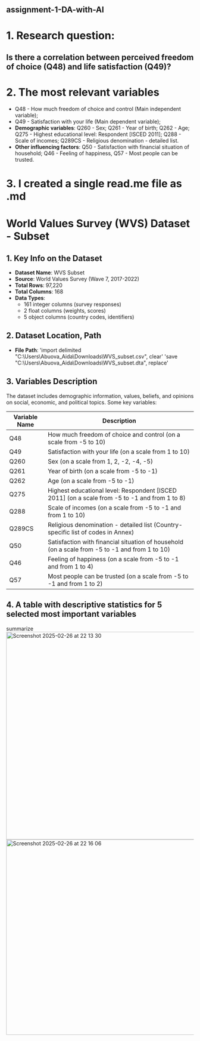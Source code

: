 ## assignment-1-DA-with-AI
# 1. Research question: 
## Is there a correlation between perceived freedom of choice (Q48) and life satisfaction (Q49)?

# 2. The most relevant variables
- Q48 - How much freedom of choice and control (Main independent variable);
- Q49 - Satisfaction with your life (Main dependent variable);
- **Demographic variables**: Q260 - Sex; Q261 - Year of birth; Q262 -  Age; Q275 - Highest educational level: Respondent [ISCED 2011]; Q288 - Scale of incomes; Q289CS - Religious denomination - detailed list. 
- **Other influencing factors**: Q50 - Satisfaction with financial situation of household; Q46 - Feeling of happiness, Q57 - Most people can be trusted.

# 3. I created a single read.me file as .md
# World Values Survey (WVS) Dataset - Subset

## 1. Key Info on the Dataset
- **Dataset Name**: WVS Subset
- **Source**: World Values Survey (Wave 7, 2017-2022)
- **Total Rows**: 97,220
- **Total Columns**: 168
- **Data Types**:
  - 161 integer columns (survey responses)
  - 2 float columns (weights, scores)
  - 5 object columns (country codes, identifiers)

## 2. Dataset Location, Path
- **File Path**: 'import delimited "C:\Users\Abuova_Aida\Downloads\WVS_subset.csv", clear'
                 'save "C:\Users\Abuova_Aida\Downloads\WVS_subset.dta", replace'

## 3. Variables Description
The dataset includes demographic information, values, beliefs, and opinions on social, economic, and political topics. Some key variables:

| Variable Name   | Description |
|----------------|-------------|
| Q48            | How much freedom of choice and control (on a scale from -5 to 10) |
| Q49            | Satisfaction with your life (on a scale from 1 to 10) |
| Q260           | Sex (on a scale from 1, 2, -2, -4, -5) |
| Q261           | Year of birth (on a scale from -5 to -1) |
| Q262           | Age (on a scale from -5 to -1) |
| Q275           | Highest educational level: Respondent [ISCED 2011] (on a scale from -5 to -1 and from 1 to 8) |
| Q288           | Scale of incomes (on a scale from -5 to -1 and from 1 to 10)|
| Q289CS         | Religious denomination - detailed list (Country-specific list of codes in Annex) |
| Q50            | Satisfaction with financial situation of household (on a scale from -5 to -1 and from 1 to 10) |
| Q46            | Feeling of happiness (on a scale from -5 to -1 and from 1 to 4)|
| Q57            | Most people can be trusted (on a scale from -5 to -1 and from 1 to 2)|

## 4. A table with descriptive statistics for 5 selected most important variables
summarize 
<img width="557" alt="Screenshot 2025-02-26 at 22 13 30" src="https://github.com/user-attachments/assets/b4579e64-7248-43de-8b9a-c0a7d9e88683" />
<img width="524" alt="Screenshot 2025-02-26 at 22 16 06" src="https://github.com/user-attachments/assets/7881b11c-3642-4ce5-8128-58fdfeaa07b6" />

